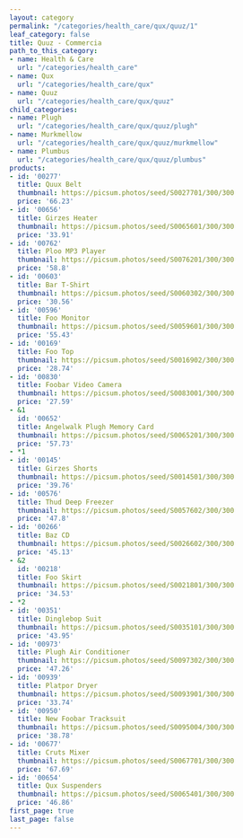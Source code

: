 ```yaml
---
layout: category
permalink: "/categories/health_care/qux/quuz/1"
leaf_category: false
title: Quuz - Commercia
path_to_this_category:
- name: Health & Care
  url: "/categories/health_care"
- name: Qux
  url: "/categories/health_care/qux"
- name: Quuz
  url: "/categories/health_care/qux/quuz"
child_categories:
- name: Plugh
  url: "/categories/health_care/qux/quuz/plugh"
- name: Murkmellow
  url: "/categories/health_care/qux/quuz/murkmellow"
- name: Plumbus
  url: "/categories/health_care/qux/quuz/plumbus"
products:
- id: '00277'
  title: Quux Belt
  thumbnail: https://picsum.photos/seed/S0027701/300/300
  price: '66.23'
- id: '00656'
  title: Girzes Heater
  thumbnail: https://picsum.photos/seed/S0065601/300/300
  price: '33.91'
- id: '00762'
  title: Ploo MP3 Player
  thumbnail: https://picsum.photos/seed/S0076201/300/300
  price: '58.8'
- id: '00603'
  title: Bar T-Shirt
  thumbnail: https://picsum.photos/seed/S0060302/300/300
  price: '30.56'
- id: '00596'
  title: Foo Monitor
  thumbnail: https://picsum.photos/seed/S0059601/300/300
  price: '55.43'
- id: '00169'
  title: Foo Top
  thumbnail: https://picsum.photos/seed/S0016902/300/300
  price: '28.74'
- id: '00830'
  title: Foobar Video Camera
  thumbnail: https://picsum.photos/seed/S0083001/300/300
  price: '27.59'
- &1
  id: '00652'
  title: Angelwalk Plugh Memory Card
  thumbnail: https://picsum.photos/seed/S0065201/300/300
  price: '57.73'
- *1
- id: '00145'
  title: Girzes Shorts
  thumbnail: https://picsum.photos/seed/S0014501/300/300
  price: '39.76'
- id: '00576'
  title: Thud Deep Freezer
  thumbnail: https://picsum.photos/seed/S0057602/300/300
  price: '47.8'
- id: '00266'
  title: Baz CD
  thumbnail: https://picsum.photos/seed/S0026602/300/300
  price: '45.13'
- &2
  id: '00218'
  title: Foo Skirt
  thumbnail: https://picsum.photos/seed/S0021801/300/300
  price: '34.53'
- *2
- id: '00351'
  title: Dinglebop Suit
  thumbnail: https://picsum.photos/seed/S0035101/300/300
  price: '43.95'
- id: '00973'
  title: Plugh Air Conditioner
  thumbnail: https://picsum.photos/seed/S0097302/300/300
  price: '47.26'
- id: '00939'
  title: Platpor Dryer
  thumbnail: https://picsum.photos/seed/S0093901/300/300
  price: '33.74'
- id: '00950'
  title: New Foobar Tracksuit
  thumbnail: https://picsum.photos/seed/S0095004/300/300
  price: '38.78'
- id: '00677'
  title: Cruts Mixer
  thumbnail: https://picsum.photos/seed/S0067701/300/300
  price: '67.69'
- id: '00654'
  title: Qux Suspenders
  thumbnail: https://picsum.photos/seed/S0065401/300/300
  price: '46.86'
first_page: true
last_page: false
---
```

